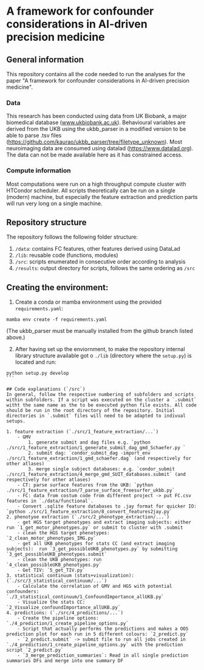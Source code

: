 # A framework for confounder considerations in AI-driven precision medicine

## General information
This repository contains all the code needed to run the analyses for the paper "A framework for confounder considerations in AI-driven precision medicine".

### Data
This research has been conducted using data from UK Biobank, a major biomedical database (www.ukbiobank.ac.uk). Behavioural variables are derived from the UKB using the ukbb_parser in a modified version to be able to parse .tsv files (https://github.com/kaurao/ukbb_parser/tree/filetype_unknown). Most neuroimaging data are consumed using datalad (https://www.datalad.org). The data can not be made available here as it has constrained access. 

### Compute information
Most computations were run on a high throughput compute cluster with HTCondor scheduler. All scripts theoretically can be run on a single (modern) machine, but especially the feature extraction and prediction parts will run very long on a single machine.

## Repository structure
The repository follows the following folder structure:
1. `/data`: contains FC features, other features derived using DataLad
2. `/lib`: reusable code (functions, modules)
3. `/src`: scripts enumerated in consecutive order according to analysis
4. `/results`: output directory for scripts, follows the same ordering as `/src`

## Creating the environment:

1. Create a conda or mamba environment using the provided `requirements.yaml`:

```
mamba env create -f requirements.yaml 
```
(The ukbb_parser must be manually installed from the github branch listed above.)

2. After having set up the enviornment, to make the repository internal library structure available got o `./lib` (directory where the `setup.py`)  is located and run:
````
python setup.py develop
```

## Code explanations (`/src`)
In general, follow the respective numbering of subfolders and scripts within subfolders. If a script was executed on the cluster a `.submit` witht the same name as the to be executed python file exists. All code should be run in the root directory of the repository. Initial directories in `.submit` files will need to be adapted to indivual setups. 

1. feature extraction (`./src/1_feature_extraction/...`)
    - GMV
        1. generate submit and dag files e.g. `python ./src/1_feature_extraction/1_generate_submit_dag_gmd_Schaefer.py `
        2. submit dag: `condor_submit_dag -import_env ./src/1_feature_extraction/1_gmd_schaefer.dag` (and respectively for other atlases)
        3. merge single subject databases: e.g. `condor_submit ./src/1_feature_extraction/4_merge_gmd_SUIT_databases.submit` (and respectively for other atlases) 
    - CT: parse surface features from the UKB: `python ./src/1_feature_extraction/7_parse_surface_freesurfer_ukbb.py`
    - FC: data from costum code from different project -> put FC.csv features in `./data/functional`. 
    - Convert .sqlite feature databases to .jay format for quicker IO: `python ./src/1_feature_extraction/8_convert_features2jay.py`
2. phenotyoe extraction (`./src/2_phenotype_extraction/...`)
    - get HGS target phenotypes and extract imaging subjects: either run `1_get_motor_phenotypes.py` or submit to cluster with .submit
    - clean the HGS target phenotypes: `2_clean_motor_phenotypes_IMG.py`
    - get all UKB phenotypes for stats CC (and extract imaging subjects):  run `3_get_possibleUKB_phenotypes.py` by submitting `3_get_possibleUKB_phenotypes.submit`
    - clean the UKB phenotypes: run `4_clean_possibleUKB_phenotypes.py`
    - Get TIV: `5_get_TIV.py`
3. statistical continuum (stats+visualization): (`./src/3_statistical_continuum/...`)
    - Calculate the correlation of GMV and HGS with potential confounders: `./3_statistical_continuum/1_ConfoundImportance_allUKB.py`
    - Visualize the stats CC: `2_Visualize_confoundImportance_allUKB.py`
4. predictions: (`./src/4_predictions/...`)
    - Create the pipeline options: `./4_prediction/1_create_pipeline_options.py`
    - Script that actually performs the predictions and makes a OOS prediction plot for each run in 5 different colours: `2_predict.py`
    - `2_predict.submit` -> submit file to run all jobs created in `./4_prediction/1_create_pipeline_options.py` with the prediction script `2_predict.py`
    - `3_merge_prediction_summaries`: Read in all single prediction summaries DFs and merge into one summary DF

